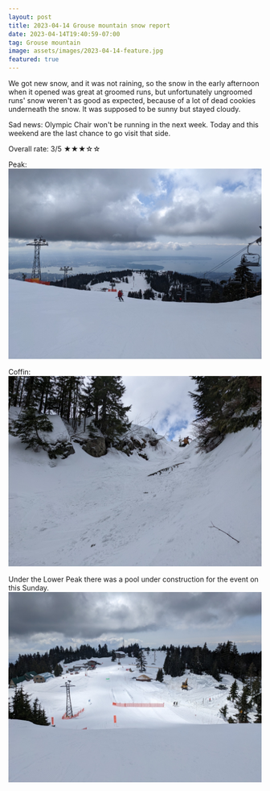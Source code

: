 ```yaml
---
layout: post
title: 2023-04-14 Grouse mountain snow report
date: 2023-04-14T19:40:59-07:00
tag: Grouse mountain
image: assets/images/2023-04-14-feature.jpg
featured: true
---
```


We got new snow, and it was not raining, so the snow in the early afternoon when it opened was great at groomed runs, but unfortunately ungroomed runs' snow weren't as good as expected, because of a lot of dead cookies underneath the snow. It was supposed to be sunny but stayed cloudy.

Sad news: Olympic Chair won't be running in the next week. Today and this weekend are the last chance to go visit that side.

Overall rate: 3/5 ★★★☆☆

Peak:
![](/assets/images/2023-04-14-peak.jpg)

Coffin:
![](/assets/images/2023-04-14-coffin.jpg)

Under the Lower Peak there was a pool under construction for the event on this Sunday.
![](/assets/images/2023-04-14-lower-peak-with-pool.jpg)
